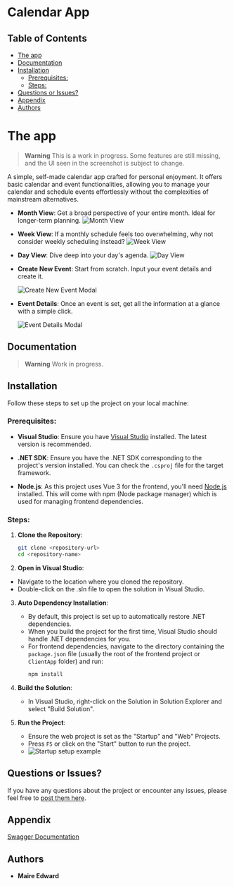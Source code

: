 # Calendar App

## Table of Contents

- [The app](#the-app)
- [Documentation](#documentation)
- [Installation](#installation)
  - [Prerequisites:](#prerequisites)
  - [Steps:](#steps)
- [Questions or Issues?](#questions-or-issues)
- [Appendix](#appendix)
- [Authors](#authors)


# The app
> **Warning**
> This is a work in progress. Some features are still missing, and the UI seen in the screenshot is subject to change.

A simple, self-made calendar app crafted for personal enjoyment. It offers basic calendar and event functionalities, allowing you to manage your calendar and schedule events effortlessly without the complexities of mainstream alternatives.

- **Month View**: Get a broad perspective of your entire month. Ideal for longer-term planning.
  ![Month View](assets/MonthlyView.png)
  
- **Week View**: If a monthly schedule feels too overwhelming, why not consider weekly scheduling instead?
  ![Week View](assets/WeeklyView.png)
  
- **Day View**: Dive deep into your day's agenda.
  ![Day View](assets/DailyView.png)

- **Create New Event**: Start from scratch. Input your event details and create it.
  
  ![Create New Event Modal](assets/EventCreateModal.png)
  
- **Event Details**: Once an event is set, get all the information at a glance with a simple click.
  
  ![Event Details Modal](assets/EventDetailsModal.png)

## Documentation

> **Warning**
> Work in progress.

## Installation

Follow these steps to set up the project on your local machine:

### Prerequisites:

- **Visual Studio**: Ensure you have [Visual Studio](https://visualstudio.microsoft.com/) installed. The latest version is recommended.
  
- **.NET SDK**: Ensure you have the .NET SDK corresponding to the project's version installed. You can check the `.csproj` file for the target framework.

- **Node.js**: As this project uses Vue 3 for the frontend, you'll need [Node.js](https://nodejs.org/) installed. This will come with npm (Node package manager) which is used for managing frontend dependencies.

### Steps:

1. **Clone the Repository**:
   ```sh
   git clone <repository-url>
   cd <repository-name>
   ```

2. **Open in Visual Studio**:
  - Navigate to the location where you cloned the repository.
  - Double-click on the .sln file to open the solution in Visual Studio.
  
3. **Auto Dependency Installation**: 
   - By default, this project is set up to automatically restore .NET dependencies.
   - When you build the project for the first time, Visual Studio should handle .NET dependencies for you.
   - For frontend dependencies, navigate to the directory containing the `package.json` file (usually the root of the frontend project or `ClientApp` folder) and run:
     ```sh
     npm install
     ```

4. **Build the Solution**:
   - In Visual Studio, right-click on the Solution in Solution Explorer and select "Build Solution".

5. **Run the Project**:
   - Ensure the web project is set as the "Startup" and "Web" Projects.
   - Press `F5` or click on the "Start" button to run the project.
   - ![Startup setup example](assets/StartupProjects.png)

## Questions or Issues?
If you have any questions about the project or encounter any issues, please feel free to [post them here](https://github.com/ed-m-jp/Calendar/issues).


## Appendix

[Swagger Documentation](documents/swagger.json)

## Authors

* **Maire Edward**
